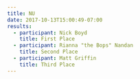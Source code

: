 ```yaml
---
title: NU
date: 2017-10-13T15:00:49-07:00
results:
  - participant: Nick Boyd
    title: First Place
  - participant: Rianna "the Bops" Nandan
    title: Second Place
  - participant: Matt Griffin
    title: Third Place
---
```


